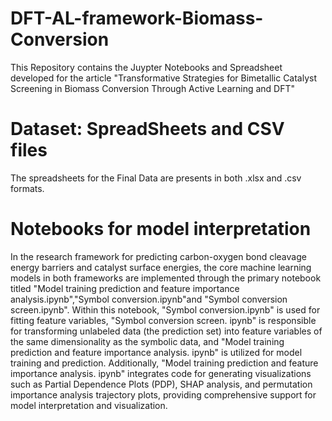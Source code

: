 # DFT-AL-framework-Biomass-Conversion

This Repository contains the Juypter Notebooks and Spreadsheet developed for the article "Transformative Strategies for Bimetallic Catalyst Screening in Biomass Conversion Through Active Learning and DFT"

# Dataset: SpreadSheets and CSV files

The spreadsheets for the Final Data are presents in both .xlsx and .csv formats.

# Notebooks for model interpretation

In the research framework for predicting carbon-oxygen bond cleavage energy barriers and catalyst surface energies, the core machine learning models in both frameworks are implemented through the primary notebook titled "Model training prediction and feature importance analysis.ipynb","Symbol conversion.ipynb"and "Symbol conversion screen.ipynb". Within this notebook, "Symbol conversion.ipynb" is used for fitting feature variables, "Symbol conversion screen. ipynb" is responsible for transforming unlabeled data (the prediction set) into feature variables of the same dimensionality as the symbolic data, and "Model training prediction and feature importance analysis. ipynb" is utilized for model training and prediction.   Additionally, "Model training prediction and feature importance analysis. ipynb" integrates code for generating visualizations such as Partial Dependence Plots (PDP), SHAP analysis, and permutation importance analysis trajectory plots, providing comprehensive support for model interpretation and visualization.
